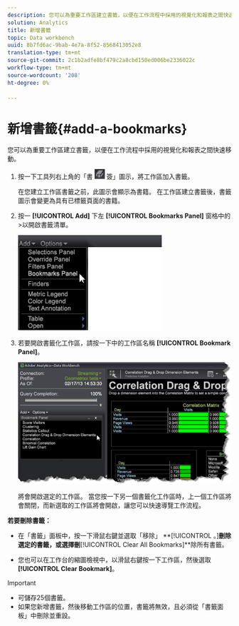 ```yaml
---
description: 您可以為重要工作區建立書籤，以便在工作流程中採用的視覺化和報表之間快速移動。
solution: Analytics
title: 新增書籤
topic: Data workbench
uuid: 8b7fd6ac-9bab-4e7a-8f52-8568413052e8
translation-type: tm+mt
source-git-commit: 2c1b2adfe8bf479c2a8cbd150ed006be2336022c
workflow-type: tm+mt
source-wordcount: '208'
ht-degree: 0%

---
```



# 新增書籤{#add-a-bookmarks}

您可以為重要工作區建立書籤，以便在工作流程中採用的視覺化和報表之間快速移動。

1. 按一下工具列右上角的「書 ![](assets/bookmark_icon.png) 簽」圖示，將工作區加入書籤。

   在您建立工作區書籤之前，此圖示會顯示為書籍。 在工作區建立書籤後，書籤圖示會變更為具有已標籤頁面的書籍。

1. 按一 **[!UICONTROL Add]** 下左 **[!UICONTROL Bookmarks Panel]** 窗格中的>以開啟書籤清單。

   ![](assets/bookmarks_panel.png)

1. 若要開啟書籤化工作區，請按一下中的工作區名稱 **[!UICONTROL Bookmark Panel]**。

   ![](assets/bookmarks_panel_left.png)

   將會開啟選定的工作區。 當您按一下另一個書籤化工作區時，上一個工作區將會關閉，而新選取的工作區將會開啟，讓您可以快速導覽工作流程。

**若要刪除書籤：**

* 在「書籤」面板中，按一下滑鼠右鍵並選取「移除」 **[!UICONTROL 。<bookmark title>]**刪除選定的書籤，或選擇刪&#x200B;**[!UICONTROL Clear All Bookmarks]**除所有書籤。

* 您也可以在工作台的縮圖檢視中，以滑鼠右鍵按一下工作區，然後選取 **[!UICONTROL Clear Bookmark]**。

>[!IMPORTANT]
>
>* 可儲存25個書籤。
>* 如果您新增書籤，然後移動工作區的位置，書籤將無效，且必須從「書籤面板」中刪除並重設。


